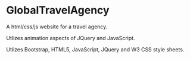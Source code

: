 # GlobalTravelAgency


A html/css/js website for a travel agency. 

Utlizes animation aspects of JQuery and JavaScript. 

Utlizes Bootstrap, HTML5, JavaScript, JQuery and W3 CSS style sheets. 



